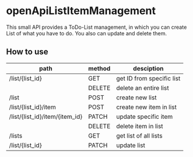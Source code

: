 # openApiListItemManagement
This small API provides a ToDo-List management, in which you can create List of what you have to do.
You also can update and delete them.

## How to use


| path | method | desciption |
|------|--------|------------|
|   /list/{list_id}    |    GET    |      get ID from specific list      |
|      |     DELETE     |       delete an entire list      |
|   /list    |     POST    |      create new list      |
|   /list/{list_id}/item   |    POST     |      create new item in list      |
|   /list/{list_id}/item/{item_id}   |     PATCH   |      update specific item      |
|      |     DELETE   |      delete item in list      |
|   /lists   |    GET    |     get list of all lists       |
|   /list/{list_id}   |    PATCH     |      update list      |
